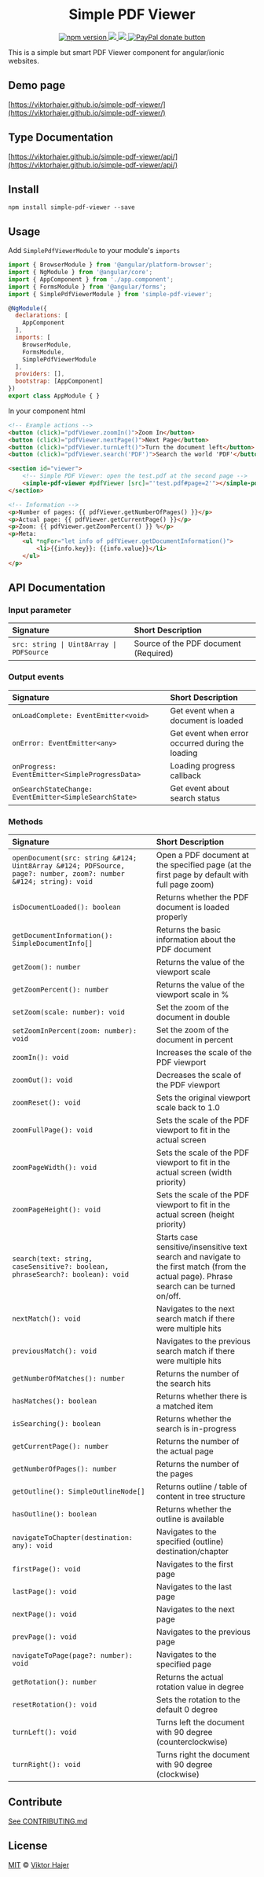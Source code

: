 <h1 align="center">Simple PDF Viewer</h1>

<p align="center">
  <!--a href="https://www.npmjs.com/package/simple-pdf-viewer">
    <img src="https://img.shields.io/npm/dm/simple-pdf-viewer.svg?style=flat" alt="downloads">
  </a-->
  <a href="https://badge.fury.io/js/simple-pdf-viewer">
    <img src="https://badge.fury.io/js/simple-pdf-viewer.svg" alt="npm version">
  </a>
  <a href="https://david-dm.org/viktorhajer/simple-pdf-viewer" title="dependencies status">
    <img src="https://david-dm.org/viktorhajer/simple-pdf-viewer/status.svg"/>
  </a>
  <a href="https://travis-ci.org/viktorhajer/simple-pdf-viewer" title="test">
    <img src="https://travis-ci.org/viktorhajer/simple-pdf-viewer.svg?branch=master"/>
  </a>
  <a href="https://www.paypal.me/viktorhajer" title="Donate to this project using Paypal">
    <img src="https://img.shields.io/badge/paypal-donate-green.svg" alt="PayPal donate button" />
  </a>
</p>

This is a simple but smart PDF Viewer component for angular/ionic websites. 

## Demo page

[https://viktorhajer.github.io/simple-pdf-viewer/](https://viktorhajer.github.io/simple-pdf-viewer/)

## Type Documentation

[https://viktorhajer.github.io/simple-pdf-viewer/api/](https://viktorhajer.github.io/simple-pdf-viewer/api/)

## Install

```
npm install simple-pdf-viewer --save
```

## Usage

Add ```SimplePdfViewerModule``` to your module's ```imports```

```javascript
import { BrowserModule } from '@angular/platform-browser';
import { NgModule } from '@angular/core';
import { AppComponent } from './app.component';
import { FormsModule } from '@angular/forms';
import { SimplePdfViewerModule } from 'simple-pdf-viewer';

@NgModule({
  declarations: [
    AppComponent
  ],
  imports: [
    BrowserModule,
    FormsModule,
    SimplePdfViewerModule
  ],
  providers: [],
  bootstrap: [AppComponent]
})
export class AppModule { }
```

In your component html

```html
<!-- Example actions -->
<button (click)="pdfViewer.zoomIn()">Zoom In</button>
<button (click)="pdfViewer.nextPage()">Next Page</button>
<button (click)="pdfViewer.turnLeft()">Turn the document left</button>
<button (click)="pdfViewer.search('PDF')">Search the world 'PDF'</button>

<section id="viewer">
    <!-- Simple PDF Viewer: open the test.pdf at the second page -->
    <simple-pdf-viewer #pdfViewer [src]="'test.pdf#page=2'"></simple-pdf-viewer>
</section>

<!-- Information -->
<p>Number of pages: {{ pdfViewer.getNumberOfPages() }}</p>
<p>Actual page: {{ pdfViewer.getCurrentPage() }}</p>
<p>Zoom: {{ pdfViewer.getZoomPercent() }} %</p>
<p>Meta: 
    <ul *ngFor="let info of pdfViewer.getDocumentInformation()">
        <li>{{info.key}}: {{info.value}}</li>
    </ul>
</p>
```

## API Documentation

### Input parameter

| Signature        | Short Description | 
| :------------- |:-------------| 
| `src: string \| Uint8Array \| PDFSource` | Source of the PDF document (Required) |

### Output events

| Signature        | Short Description | 
| :------------- |:-------------| 
| `onLoadComplete: EventEmitter<void>` | Get event when a document is loaded |
| `onError: EventEmitter<any>` | Get event when error occurred during the loading |
| `onProgress: EventEmitter<SimpleProgressData>` | Loading progress callback |
| `onSearchStateChange: EventEmitter<SimpleSearchState>` | Get event about search status  |

### Methods

| Signature        | Short Description | 
| :------------- |:-------------| 
| `openDocument(src: string &#124; Uint8Array &#124; PDFSource, page?: number, zoom?: number &#124; string): void` | Open a PDF document at the specified page (at the first page by default with full page zoom) |
| `isDocumentLoaded(): boolean` | Returns whether the PDF document is loaded properly |
| `getDocumentInformation(): SimpleDocumentInfo[]` | Returns the basic information about the PDF document |
| `getZoom(): number` | Returns the value of the viewport scale |
| `getZoomPercent(): number` | Returns the value of the viewport scale in % |
| `setZoom(scale: number): void` | Set the zoom of the document in double |
| `setZoomInPercent(zoom: number): void` | Set the zoom of the document in percent |
| `zoomIn(): void` | Increases the scale of the PDF viewport |
| `zoomOut(): void` | Decreases the scale of the PDF viewport |
| `zoomReset(): void` | Sets the original viewport scale back to 1.0 |
| `zoomFullPage(): void` | Sets the scale of the PDF viewport to fit in the actual screen |
| `zoomPageWidth(): void` | Sets the scale of the PDF viewport to fit in the actual screen (width priority) |
| `zoomPageHeight(): void` | Sets the scale of the PDF viewport to fit in the actual screen (height priority) |
| `search(text: string, caseSensitive?: boolean, phraseSearch?: boolean): void` | Starts case sensitive/insensitive text search and navigate to the first match (from the actual page). Phrase search can be turned on/off. |
| `nextMatch(): void` | Navigates to the next search match if there were multiple hits |
| `previousMatch(): void` | Navigates to the previous search match if there were multiple hits |
| `getNumberOfMatches(): number` | Returns the number of the search hits |
| `hasMatches(): boolean` | Returns whether there is a matched item |
| `isSearching(): boolean` | Returns whether the search is in-progress |
| `getCurrentPage(): number` | Returns the number of the actual page |
| `getNumberOfPages(): number` | Returns the number of the pages |
| `getOutline(): SimpleOutlineNode[]` | Returns outline / table of content in tree structure |
| `hasOutline(): boolean` | Returns whether the outline is available |
| `navigateToChapter(destination: any): void` | Navigates to the specified (outline) destination/chapter |
| `firstPage(): void` | Navigates to the first page |
| `lastPage(): void` | Navigates to the last page |
| `nextPage(): void` | Navigates to the next page |
| `prevPage(): void` | Navigates to the previous page |
| `navigateToPage(page?: number): void` | Navigates to the specified page |
| `getRotation(): number` | Returns the actual rotation value in degree |
| `resetRotation(): void` | Sets the rotation to the default 0 degree |
| `turnLeft(): void` | Turns left the document with 90 degree (counterclockwise) |
| `turnRight(): void` | Turns right the document with 90 degree (clockwise) |

## Contribute
[See CONTRIBUTING.md](CONTRIBUTING.md)

## License

[MIT](https://tldrlegal.com/license/mit-license) © [Viktor Hajer](https://github.com/viktorhajer)
